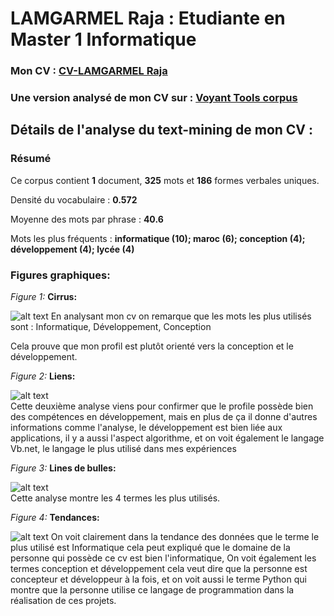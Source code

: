 # LAMGARMEL Raja : Etudiante en Master  1 Informatique 
### Mon CV : [CV-LAMGARMEL Raja](https://samszo.github.io/M1_INFO_20-21/rajalamgarmel/cv.html)  

### Une version analysé de mon CV sur : [Voyant Tools corpus](https://voyant-tools.org?corpus=ef7421f82a222312eda62381d470826a)  

## Détails de l'analyse du text-mining de mon CV :
### Résumé
Ce corpus contient **1** document, **325** mots et **186** formes verbales uniques. 

Densité du vocabulaire : **0.572**

Moyenne des mots par phrase : **40.6**

Mots les plus fréquents : **informatique (10); maroc (6); conception (4); développement (4); lycée (4)**

### Figures graphiques:


*Figure 1:*  **Cirrus:**

![alt text](https://samszo.github.io/M1_INFO_20-21/rajalamgarmel/images/Cirrus.png "Logo Title Text 1")
En analysant mon cv on remarque que les mots les plus utilisés sont  : Informatique, Développement, Conception

Cela prouve que mon profil est plutôt orienté vers la conception et le développement.

*Figure 2:*  **Liens:**

![alt text](https://samszo.github.io/M1_INFO_20-21/rajalamgarmel/images/Liens.png "Logo Title Text 1")  
Cette deuxième analyse viens pour confirmer que le profile possède bien des compétences en développement, mais en plus de ça il donne d'autres informations comme l'analyse, le développement est bien liée aux applications, il y a aussi l'aspect algorithme, et on voit également le langage Vb.net, le langage le plus utilisé dans mes expériences

*Figure 3:*  **Lines de bulles:**

![alt text](https://samszo.github.io/M1_INFO_20-21/rajalamgarmel/images/Linesdebulles.png "Logo Title Text 1")  
Cette analyse montre les 4 termes les plus utilisés.

*Figure 4:*  **Tendances:**

![alt text](https://samszo.github.io/M1_INFO_20-21/rajalamgarmel/images/Tendances.png "Logo Title Text 1")
On voit clairement dans la tendance des données que le terme le plus utilisé est Informatique cela peut expliqué que le domaine de la personne qui possède ce cv est bien l'informatique,
On voit également les termes conception et développement cela veut dire que la personne est concepteur et développeur à la fois, et on voit aussi le terme Python qui montre que la personne utilise ce langage de programmation dans la réalisation de ces projets.




